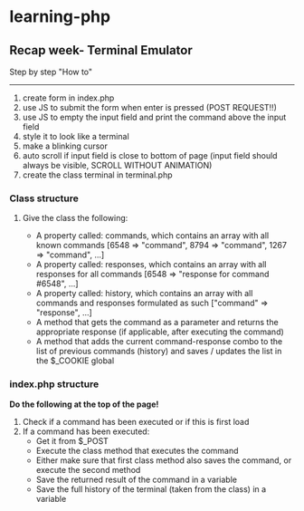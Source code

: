 # learning-php
## Recap week- Terminal Emulator

Step by step "How to"
***

1. create form in index.php
2. use JS to submit the form when enter is pressed (POST REQUEST!!)
2. use JS to empty the input field and print the command above the input field
2. style it to look like a terminal
3. make a blinking cursor
6. auto scroll if input field is close to bottom of page (input field should always be visible, SCROLL WITHOUT ANIMATION)
4. create the class terminal in terminal.php

### Class structure

1. Give the class the following:

   * A property called: commands, which contains an array with all known commands [6548 => "command", 8794 => "command", 1267 => "command", ...]
   * A property called: responses, which contains an array with all responses for all commands [6548 => "response for command #6548", ...]
   * A property called: history, which contains an array with all commands and responses formulated as such ["command" => "response", ...]
   * A method that gets the command as a parameter and returns the appropriate response (if applicable, after executing the command)
   * A method that adds the current command-response combo to the list of previous commands (history) and saves / updates the list in the $_COOKIE global


### index.php structure

**Do the following at the top of the page!**

1. Check if a command has been executed or if this is first load
2. If a command has been executed:
   * Get it from $_POST
   * Execute the class method that executes the command
   * Either make sure that first class method also saves the command, or execute the second method
   * Save the returned result of the command in a variable
   * Save the full history of the terminal (taken from the class) in a variable



